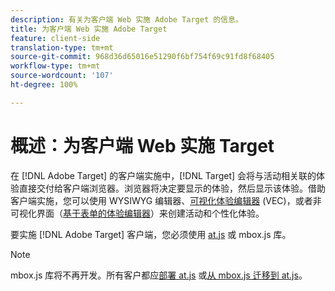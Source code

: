```yaml
---
description: 有关为客户端 Web 实施 Adobe Target 的信息。
title: 为客户端 Web 实施 Adobe Target
feature: client-side
translation-type: tm+mt
source-git-commit: 968d36d65016e51290f6bf754f69c91fd8f68405
workflow-type: tm+mt
source-wordcount: '107'
ht-degree: 100%

---
```



# 概述：为客户端 Web 实施 Target

在 [!DNL Adobe Target] 的客户端实施中，[!DNL Target] 会将与活动相关联的体验直接交付给客户端浏览器。浏览器将决定要显示的体验，然后显示该体验。借助客户端实施，您可以使用 WYSIWYG 编辑器、[可视化体验编辑器](/help/c-experiences/c-visual-experience-composer/visual-experience-composer.md) (VEC)，或者非可视化界面（[基于表单的体验编辑器](/help/c-experiences/form-experience-composer.md)）来创建活动和个性化体验。

要实施 [!DNL Adobe Target] 客户端，您必须使用 [at.js](/help/c-implementing-target/c-implementing-target-for-client-side-web/c-how-atjs-works/how-atjs-works.md) 或 mbox.js 库。

>[!NOTE]
>
>mbox.js 库将不再开发。所有客户都应[部署 at.js](/help/c-implementing-target/c-implementing-target-for-client-side-web/how-to-deployatjs/how-to-deployatjs.md) 或[从 mbox.js 迁移到 at.js](/help/c-implementing-target/c-implementing-target-for-client-side-web/t-mbox-download/c-target-atjs-implementation/target-migrate-atjs.md)。
